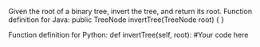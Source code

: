 Given the root of a binary tree, invert the tree, and return its root.
Function definition for Java: 
public TreeNode invertTree(TreeNode root) {
}

Function definition for Python:
def invertTree(self, root):
  #Your code here

